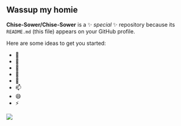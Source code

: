 ## Wassup my homie 


**Chise-Sower/Chise-Sower** is a ✨ _special_ ✨ repository because its `README.md` (this file) appears on your GitHub profile.

Here are some ideas to get you started:

- 🔭 
- 🌱 
- 👯 
- 🤔 
- 💬 
- 📫 
- 😄 
- ⚡ 


![](https://media1.tenor.com/m/ejHnAwAFCfYAAAAd/4k-monkey.gif)


